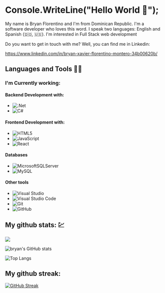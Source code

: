 
# Console.WriteLine("Hello World :wave:");

My name is Bryan Florentino and I'm from Dominican Republic. I'm a software developer who loves this word.
I speak two languages: English and Spanish (:dominican_republic:, :us:). I'm interested in Full Stack web development

Do you want to get in touch with me? Well, you can find me in Linkedin:

https://www.linkedin.com/in/bryan-xavier-florentino-montero-34b00620b/


## Languages and Tools 👨‍💻

### I'm Currently working:

#### Backend Development with:
- ![.Net](https://img.shields.io/badge/.NET-5C2D91?style=for-the-badge&logo=.net&logoColor=white)
- ![C#](https://img.shields.io/badge/c%23-%23239120.svg?style=for-the-badge&logo=c-sharp&logoColor=white)

#### Frontend Development with:
- ![HTML5](https://img.shields.io/badge/html5-%23E34F26.svg?style=for-the-badge&logo=html5&logoColor=white)
- ![JavaScript](https://img.shields.io/badge/javascript-%23323330.svg?style=for-the-badge&logo=javascript&logoColor=%23F7DF1E)
- ![React](https://img.shields.io/badge/react-%2320232a.svg?style=for-the-badge&logo=react&logoColor=%2361DAFB)

#### Databases
- ![MicrosoftSQLServer](https://img.shields.io/badge/Microsoft%20SQL%20Sever-CC2927?style=for-the-badge&logo=microsoft%20sql%20server&logoColor=white)
- ![MySQL](https://img.shields.io/badge/mysql-%2300f.svg?style=for-the-badge&logo=mysql&logoColor=white)

#### Other tools
- ![Visual Studio](https://img.shields.io/badge/Visual%20Studio-5C2D91.svg?style=for-the-badge&logo=visual-studio&logoColor=white)
- ![Visual Studio Code](https://img.shields.io/badge/Visual%20Studio%20Code-0078d7.svg?style=for-the-badge&logo=visual-studio-code&logoColor=white)
- ![Git](https://img.shields.io/badge/git-%23F05033.svg?style=for-the-badge&logo=git&logoColor=white)
- ![GitHub](https://img.shields.io/badge/github-%23121011.svg?style=for-the-badge&logo=github&logoColor=white)

  
## My github stats: 💹 

![](https://komarev.com/ghpvc/?username=bflorentino)

![bryan's GitHub stats](https://github-readme-stats.vercel.app/api?username=bflorentino&show_icons=true&theme=tokyonight)

![Top Langs](https://github-readme-stats.vercel.app/api/top-langs/?username=bflorentino&layout=compact&theme=tokyonight)


## My github streak: 

[![GitHub Streak](https://github-readme-streak-stats.herokuapp.com/?user=bflorentino&theme=tokyonight_duo)](https://git.io/streak-stats)

